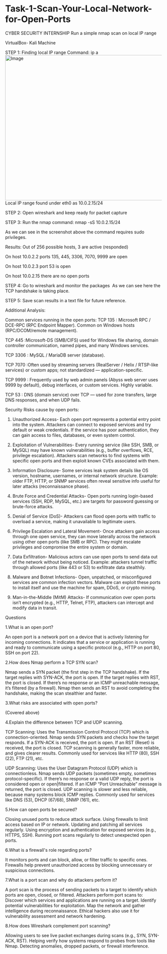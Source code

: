 # Task-1-Scan-Your-Local-Network-for-Open-Ports
CYBER SECURITY INTERNSHIP
Run a simple nmap scan on local IP range

VirtualBox- Kali Machine 

STEP 1: Finding local IP range 
Command: ip a
<img width="987" height="466" alt="Image" src="https://github.com/user-attachments/assets/9f9d19a2-bdb1-4d9c-90d7-522a7b98e13b" />
Local IP range found under eth0 as 10.0.2.15/24

STEP 2: Open wireshark and keep ready for packet capture
<img />

STEP 3: Run the nmap command: nmap -sS 10.0.2.15/24
<img />

As we can see in the screenshot above the command requires sudo privileges.

Results:
Out of 256 possible hosts, 3 are active (responded)

On host 10.0.2.2 ports 135, 445, 3306, 7070, 9999 are open

On host 10.0.2.3 port 53 is open

On host 10.0.2.15 there are no open ports

STEP 4: Go to wireshark and monitor the packages 
<img  />
As we can see here the TCP handshake is taking place.

STEP 5: 
Save scan results in a text file for future reference.
<img  />

Additional Analysis:

Common services running in the open ports:
TCP 135 : Microsoft RPC / DCE-RPC (RPC Endpoint Mapper). Common on Windows hosts (RPC/DCOM/remote management).

TCP 445 :Microsoft-DS (SMB/CIFS) used for Windows file sharing, domain controller communication, named pipes, and many Windows services.

TCP 3306 : MySQL / MariaDB server (database).

TCP 7070 :Often used by streaming servers (RealServer / Helix / RTSP-like services) or custom apps; not standardized — application-specific.

TCP 9999 : Frequently used by web admin panels (Abyss web server uses 9999 by default), debug interfaces, or custom services. Highly variable.

TCP 53 : DNS (domain service) over TCP — used for zone transfers, large DNS responses, and when UDP fails.

Security Risks cause by open ports:

1) Unauthorized Access- 
Each open port represents a potential entry point into the system.
Attackers can connect to exposed services and try default or weak credentials.
If the service has poor authentication, they can gain access to files, databases, or even system control.

2) Exploitation of Vulnerabilities- 
Every running service (like SSH, SMB, or MySQL) may have known vulnerabilities (e.g., buffer overflows, RCE, privilege escalation).
Attackers scan networks to find systems with specific open ports and then exploit known CVEs associated with them.

3) Information Disclosure- 
Some services leak system details like OS version, hostname, usernames, or internal network structure.
Example: older FTP, HTTP, or SNMP services often reveal sensitive info useful for later attacks (reconnaissance phase).

4) Brute Force and Credential Attacks-
Open ports running login-based services (SSH, RDP, MySQL, etc.) are targets for password guessing or brute-force attacks.

5) Denial of Service (DoS)-
Attackers can flood open ports with traffic to overload a service, making it unavailable to legitimate users.

6) Privilege Escalation and Lateral Movement-
Once attackers gain access through one open service, they can move laterally across the network using other open ports (like SMB or RPC).
They might escalate privileges and compromise the entire system or domain.

7) Data Exfiltration-
Malicious actors can use open ports to send data out of the network without being noticed.
Example: attackers tunnel traffic through allowed ports (like 443 or 53) to exfiltrate data stealthily.

8) Malware and Botnet Infections-
Open, unpatched, or misconfigured services are common infection vectors.
Malware can exploit these ports to install itself and use the machine for spam, DDoS, or crypto mining.

9) Man-in-the-Middle (MitM) Attacks-
If communication over open ports isn’t encrypted (e.g., HTTP, Telnet, FTP), attackers can intercept and modify data in transit.



Questions

 1.What is an open port?
 
 An open port is a network port on a device that is actively listening for incoming connections.
 It indicates that a service or application is running and ready to communicate using a specific protocol (e.g., HTTP on port 80, SSH on port 22).
 
 2.How does Nmap perform a TCP SYN scan?
 
 Nmap sends a SYN packet (the first step in the TCP handshake).
 If the target replies with SYN-ACK, the port is open.
 If the target replies with RST, the port is closed.
 If there’s no response or an ICMP unreachable message, it’s filtered (by a firewall).
 Nmap then sends an RST to avoid completing the handshake, making the scan stealthier and faster.
 
 3.What risks are associated with open ports?
 
 (Covered above)
 
 4.Explain the difference between TCP and UDP scanning.
 
 TCP Scanning:
 Uses the Transmission Control Protocol (TCP) which is connection-oriented.
 Nmap sends SYN packets and checks how the target responds.
 If a SYN-ACK is received, the port is open.
 If an RST (Reset) is received, the port is closed.
 TCP scanning is generally faster, more reliable, and gives clearer results.
 Commonly used for services like HTTP (80), SSH (22), FTP (21), etc.
 
 UDP Scanning:
 Uses the User Datagram Protocol (UDP) which is connectionless.
 Nmap sends UDP packets (sometimes empty, sometimes protocol-specific).
 If there’s no response or a valid UDP reply, the port is considered open or open|filtered.
 If an ICMP “Port Unreachable” message is returned, the port is closed.
 UDP scanning is slower and less reliable, because many systems block ICMP replies.
 Commonly used for services like DNS (53), DHCP (67/68), SNMP (161), etc.
 
 5.How can open ports be secured?
 
 Closing unused ports to reduce attack surface.
 Using firewalls to limit access based on IP or network.
 Updating and patching all services regularly.
 Using encryption and authentication for exposed services (e.g., HTTPS, SSH).
 Running port scans regularly to detect unexpected open ports.
 
 6.What is a firewall's role regarding ports?
 
 It monitors ports and can block, allow, or filter traffic to specific ones.
 Firewalls help prevent unauthorized access by blocking unnecessary or suspicious connections.
 
 7.What is a port scan and why do attackers perform it?
 
 A port scan is the process of sending packets to a target to identify which ports are open, closed, or filtered.
 Attackers perform port scans to:
 Discover which services and applications are running on a target.
 Identify potential vulnerabilities for exploitation.
 Map the network and gather intelligence during reconnaissance.
 Ethical hackers also use it for vulnerability assessment and network hardening.
 
 8.How does Wireshark complement port scanning?
 
 Allowing users to see live packet exchanges during scans (e.g., SYN, SYN-ACK, RST).
 Helping verify how systems respond to probes from tools like Nmap.
 Detecting anomalies, dropped packets, or firewall interference.
